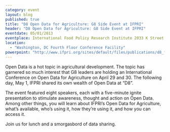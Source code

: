 ```yaml
---
category: event
layout: blog
published: true
title: "D8 Open Data for Agriculture: G8 Side Event at IFPRI"
header: "D8 Open Data for Agriculture: G8 Side Event at IFPRI"
eventdate: 05/01/2013
eventplace: International Food Policy Research Institute 2033 K Street
location: 
  - "Washington, DC Fourth Floor Conference Facility"
powerpoint: "http://www.ifpri.org/sites/default/files/publications/d8_flyer.pdf"
---
```



Open Data is a hot topic in agricultural development. The topic has garnered so much interest that G8 leaders are holding an International Conference on Open Data for Agriculture on April 29 and 30. The following day, May 1, IFPRI shared its own wealth of Open Data at “D8”.

The event featured eight speakers, each with a five-minute ignite presentation to stimulate awareness, thought and action on Open Data. Among other things, you will learn about IFPRI’s Open Data for Agriculture, what’s available, who’s using it, how they’re using it, and how you can access it.

Join us for lunch and a smorgasbord of data sharing.
